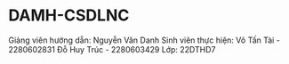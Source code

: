 # DAMH-CSDLNC
Giảng viên hướng dẫn:	Nguyễn Văn Danh
Sinh viên thực hiện:
Võ Tấn Tài - 2280602831
Đỗ Huy Trúc - 2280603429
Lớp:	22DTHD7
